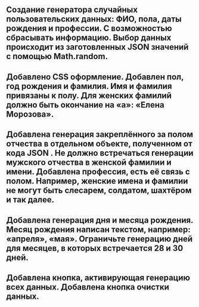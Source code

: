Создание генератора случайных пользовательских данных: ФИО, пола, даты рождения и профессии. С возможностью сбрасывать информацию.
Выбор данных происходит из заготовленных JSON значений с помощью Math.random.
------
Добавлено CSS оформление.
Добавлен пол, год рождения и фамилия.
Имя и фамилия привязаны к полу. Для женских фамилий должно быть окончание на «а»: «Елена Морозова».
------
Добавлена генерация закреплённого за полом отчества в отдельном объекте, полученном от кода JSON . Не должно встречаться генерации мужского отчества в женской фамилии и имени.
Добавлена профессия, есть её связь с полом. Например, женские имена и фамилии не могут быть слесарем, солдатом, шахтёром и так далее.
------
Добавлена генерация дня и месяца рождения. Месяц рождения написан текстом, например: «апреля», «мая».
Ограничьте генерацию дней для месяцев, в которых встречается 28 и 30 дней.
------
Добавлена кнопка, активирующая генерацию всех данных.
Добавлена кнопка очистки данных.
------
